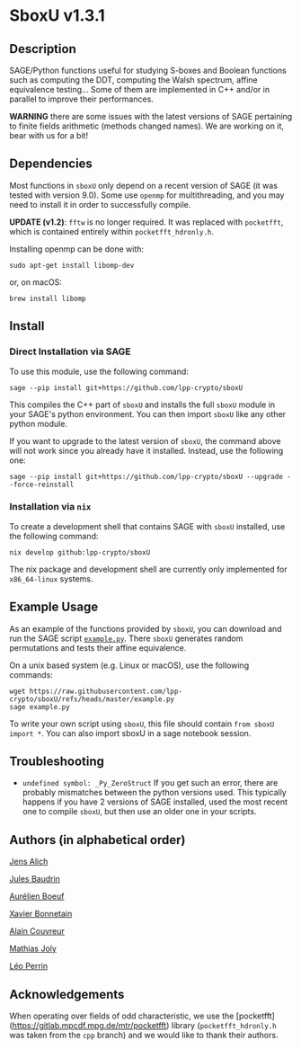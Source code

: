 # SboxU v1.3.1

## Description

SAGE/Python functions useful for studying S-boxes and Boolean
functions such as computing the DDT, computing the Walsh spectrum,
affine equivalence testing... Some of them are implemented in C++
and/or in parallel to improve their performances.

**WARNING** there are some issues with the latest versions of SAGE pertaining to finite fields arithmetic (methods changed names). We are working on it, bear with us for a bit!


## Dependencies

Most functions in `sboxU` only depend on a recent version of SAGE (it was tested with
version 9.0). Some use `openmp` for multithreading, and you may need to install it in order to successfully compile. 

**UPDATE (v1.2)**: `fftw` is no longer required. It was replaced with `pocketfft`, which is contained entirely within `pocketfft_hdronly.h`.

Installing openmp can be done with:

    sudo apt-get install libomp-dev

or, on macOS:

    brew install libomp


## Install

### Direct Installation via SAGE

To use this module, use the following command:

    sage --pip install git+https://github.com/lpp-crypto/sboxU

This compiles the C++ part of `sboxU` and installs the full `sboxU` module
in your SAGE's python environment. You can then import `sboxU` like
any other python module.


If you want to upgrade to the latest version of `sboxU`, the command above will not work since you already have it installed. Instead, use the following one:


    sage --pip install git+https://github.com/lpp-crypto/sboxU --upgrade --force-reinstall


### Installation via `nix`

To create a development shell that contains SAGE with `sboxU` installed, use the following command:

    nix develop github:lpp-crypto/sboxU

The nix package and development shell are currently only implemented for `x86_64-linux` systems.

## Example Usage

As an example of the functions provided by `sboxU`, you can download and run the SAGE script [`example.py`](https://raw.githubusercontent.com/lpp-crypto/sboxU/refs/heads/master/example.py).
There `sboxU` generates random permutations and tests their affine
equivalence.

On a unix based system (e.g. Linux or macOS), use the following commands:

    wget https://raw.githubusercontent.com/lpp-crypto/sboxU/refs/heads/master/example.py
    sage example.py


To write your own script using `sboxU`, this file should contain `from sboxU import *`.
You can also import sboxU in a sage notebook session.


## Troubleshooting

- `undefined symbol: _Py_ZeroStruct` If you get such an error, there
  are probably mismatches between the python versions used. This
  typically happens if you have 2 versions of SAGE installed, used the
  most recent one to compile `sboxU`, but then use an older one in
  your scripts.

## Authors (in alphabetical order)

[Jens Alich](https://informatik.rub.de/ac-personen/alich/)

[Jules Baudrin](https://who.paris.inria.fr/Jules.Baudrin/)

[Aurélien Boeuf](https://who.paris.inria.fr/Aurelien.Boeuf/)

[Xavier Bonnetain](https://bonneta.in/)

[Alain Couvreur](http://www.lix.polytechnique.fr/Labo/Alain.Couvreur/)

[Mathias Joly](https://github.com/MathiasJoly)

[Léo Perrin](https://who.paris.inria.fr/Leo.Perrin/)

## Acknowledgements

When operating over fields of odd characteristic, we use the [pocketfft] (https://gitlab.mpcdf.mpg.de/mtr/pocketfft) library (`pocketfft_hdronly.h` was taken from the `cpp` branch) and we would like to thank their authors.
